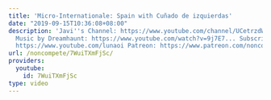 ```yaml
---
title: 'Micro-Internationale: Spain with Cuñado de izquierdas'
date: "2019-09-15T10:36:08+08:00"
description: 'Javi''s Channel: https://www.youtube.com/channel/UCetrzdWYUfY6n_FZra-6l4g
  Music by Dreamhaunt: https://www.youtube.com/watch?v=9j7E7... Subscribe to Luna:
  https://www.youtube.com/lunaoi Patreon: https://www.patreon.com/noncompete'
url: /noncompete/7WuiTXmFjSc/
providers:
  youtube:
    id: 7WuiTXmFjSc
type: video
---
```

